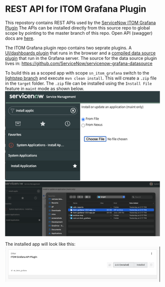 # REST API for ITOM Grafana Plugin
This repostory contains REST APIs used by the [ServiceNow ITOM Grafana Plugin](https://github.com/ServiceNow/itom-grafana-plugin)
The APIs can be installed directly from this source repo to global scope by pointing to the master branch of this repo.
Open API (swagger) docs are [here](http://ec2-34-230-5-99.compute-1.amazonaws.com/).

The ITOM Grafana plugin repo contains two seprate plugins. A [UI/dashboards plugin](https://github.com/ServiceNow/itom-grafana-plugin/tree/main/dashboards) that runs in the browser and a [compiled data source plugin](https://github.com/ServiceNow/itom-grafana-plugin/tree/main/servicenow-optimiz-plugin) that run in the Grafana server. The source for the data source plugin lives in: https://github.com/ServiceNow/servicenow-grafana-datasource

To build this as a scoped app with scope `sn_itom_grafana` switch to the [lightstep branch](https://github.com/ServiceNow/Grafana-Plugin-ServiceNow/tree/lightstep) and execute `mvn clean install`. This will create a 
`.zip` file in the `target` folder. The `.zip` file can be installed using the `Install File` feature in `maint` mode as shown below.
![](docs/images/from-file.png)
![](docs/images/select-app-zip.png) 

The installed app will look like this:
![](docs/images/installed-app.png)
